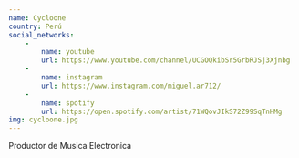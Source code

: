 ```yaml
---
name: Cycloone
country: Perú
social_networks: 
    -
        name: youtube
        url: https://www.youtube.com/channel/UCGOQkibSr5GrbRJSj3Xjnbg
    -
        name: instagram
        url: https://www.instagram.com/miguel.ar712/
    -
        name: spotify
        url: https://open.spotify.com/artist/71WQovJIkS72Z99SqTnHMg
img: cycloone.jpg
---
```

Productor de Musica Electronica